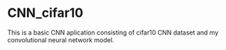 # CNN_cifar10
This is a basic CNN aplication consisting of cifar10 CNN dataset and my convolutional neural network model.
